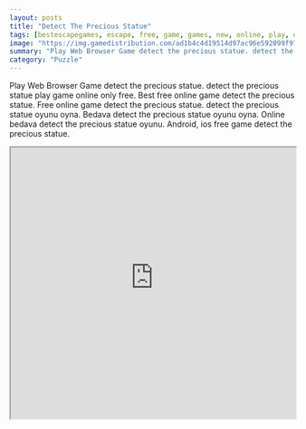 ```yaml
---
layout: posts
title: "Detect The Precious Statue"
tags: [bestescapegames, escape, free, game, games, new, online, play, detect, precious, statue, download, free, online, games, oyna, game, free, games, play, play, games]
image: "https://img.gamedistribution.com/ad1b4c4d19514d97ac96e592099f974e.jpg"
summary: "Play Web Browser Game detect the precious statue. detect the precious statue play game online only free. Best free online game detect the precious statue. Free online game detect the precious statue. detect the precious statue oyunu oyna. Bedava detect the precious statue oyunu oyna. Online bedava detect the precious statue oyunu. Android, ios free game detect the precious statue."
category: "Puzzle"
---
```


Play Web Browser Game detect the precious statue. detect the precious statue play game online only free. Best free online game detect the precious statue. Free online game detect the precious statue. detect the precious statue oyunu oyna. Bedava detect the precious statue oyunu oyna. Online bedava detect the precious statue oyunu. Android, ios free game detect the precious statue.

<iframe width="100%" height="480px;" src="https://flash.gamedistribution.com?game=ad1b4c4d19514d97ac96e592099f974e"></iframe>